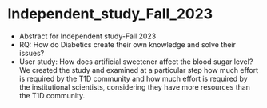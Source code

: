# Independent_study_Fall_2023
- Abstract for Independent study-Fall 2023
- RQ: How do Diabetics create their own knowledge and solve their issues?
- User study: How does artificial sweetener affect the blood sugar level? We created the study and
examined at a particular step how much effort is required by the T1D
community and how much effort is required by the institutional scientists,
considering they have more resources than the T1D community. 

